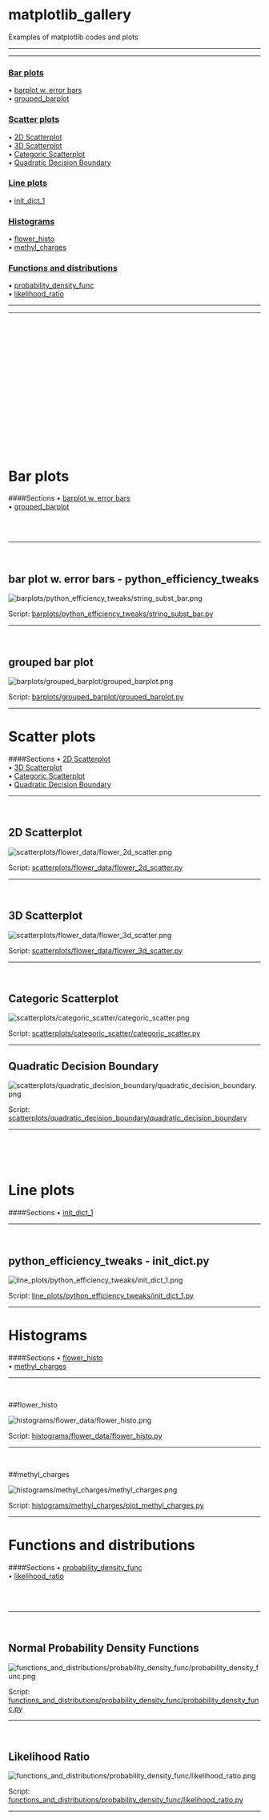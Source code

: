 matplotlib_gallery
==================

Examples of matplotlib codes and plots


<hr>
<hr>

### [Bar plots](#barplots)
&#8226; [barplot w. error bars](#errorbars1)<br>
&#8226; [grouped_barplot](#grouped_barplot1)<br>

### [Scatter plots](#scatterplots)
&#8226; [2D Scatterplot](#2d_scatterplot)<br>
&#8226; [3D Scatterplot](#3d_scatterplot)<br>
&#8226; [Categoric Scatterplot](#categoric_scatter)<br>
&#8226; [Quadratic Decision Boundary](#quadratic_decbound1)<br>

### [Line plots](#lineplots)
&#8226; [init_dict_1](#init_dict_1)<br>

### [Histograms](#histograms)
&#8226; [flower_histo](#flower_histo)<br>
&#8226; [methyl_charges](#methyl_charges)<br>

### [Functions and distributions](#functionsdistributions)
&#8226; [probability_density_func](#probability_density_func)<br>
&#8226; [likelihood_ratio](#likelihood_ratio)<br>


<hr>
<hr>
<br>
<br>
<br>
<br>
<br>
<br>
<br>
<br>
<br>
<br>
<br>
<br>
<br>
<br>
<br>

<a name="barplots"></a>
# Bar plots

####Sections
&#8226; [barplot w. error bars](#errorbars1)<br>
&#8226; [grouped_barplot](#grouped_barplot1)<br>

<br>
<br>



-------
<a name="errorbars1"></a>
<br>
## bar plot w. error bars - python_efficiency_tweaks

![barplots/python_efficiency_tweaks/string_subst_bar.png](barplots/python_efficiency_tweaks/string_subst_bar.png)

Script: [barplots/python_efficiency_tweaks/string_subst_bar.py](barplots/python_efficiency_tweaks/string_subst_bar.py)


-------
<a name="grouped_barplot1"></a>
<br>
## grouped bar plot

![barplots/grouped_barplot/grouped_barplot.png](barplots/grouped_barplot/grouped_barplot.png)

Script: [barplots/grouped_barplot/grouped_barplot.py](barplots/grouped_barplot/grouped_barplot.py)

-----









<a name="scatterplots"></a>
# Scatter plots

####Sections
&#8226; [2D Scatterplot](#2d_scatterplot)<br>
&#8226; [3D Scatterplot](#3d_scatterplot)<br>
&#8226; [Categoric Scatterplot](#categoric_scatter)<br>
&#8226; [Quadratic Decision Boundary](#quadratic_decbound1)<br>

-------
<a name="2d_scatterplot"></a>
<br>

## 2D Scatterplot

![scatterplots/flower_data/flower_2d_scatter.png](scatterplots/flower_data/flower_2d_scatter.png)

Script: [scatterplots/flower_data/flower_2d_scatter.py](scatterplots/flower_data/flower_2d_scatter.py)



-------
<a name="3d_scatterplot"></a>
<br>

## 3D Scatterplot

![scatterplots/flower_data/flower_3d_scatter.png](scatterplots/flower_data/flower_3d_scatter.png)

Script: [scatterplots/flower_data/flower_3d_scatter.py](scatterplots/flower_data/flower_3d_scatter.py)

-------

<a name="categoric_scatter"></a>
<br>

## Categoric Scatterplot

![scatterplots/categoric_scatter/categoric_scatter.png](scatterplots/categoric_scatter/categoric_scatter.png)

Script: [scatterplots/categoric_scatter/categoric_scatter.py](scatterplots/categoric_scatter/categoric_scatter.py)

-------

## Quadratic Decision Boundary

![scatterplots/quadratic_decision_boundary/quadratic_decision_boundary.png](scatterplots/quadratic_decision_boundary/quadratic_decision_boundary.png)

Script: [scatterplots/quadratic_decision_boundary/quadratic_decision_boundary](scatterplots/quadratic_decision_boundary/quadratic_decision_boundary.py)

-------

<br>
<br>
<br>




<a name="lineplots"></a>
# Line plots

####Sections
&#8226; [init_dict_1](#init_dict_1)<br>


-------
<a name="init_dict_1"></a>
<br>

## python_efficiency_tweaks - init_dict.py

![line_plots/python_efficiency_tweaks/init_dict_1.png](line_plots/python_efficiency_tweaks/init_dict_1.png)

Script: [line_plots/python_efficiency_tweaks/init_dict_1.py](line_plots/python_efficiency_tweaks/init_dict_1.py)

-----













<a name="histograms"></a>
# Histograms

####Sections
&#8226; [flower_histo](#flower_histo)<br>
&#8226; [methyl_charges](#methyl_charges)<br>



-------
<a name="flower_histo"></a>
<br>

##flower_histo

![histograms/flower_data/flower_histo.png](histograms/flower_data/flower_histo.png)

Script: [histograms/flower_data/flower_histo.py](histograms/flower_data/flower_histo.py)




-------
<a name="methyl_charges"></a>
<br>

##methyl_charges

![histograms/methyl_charges/methyl_charges.png](histograms/methyl_charges/methyl_charges.png)

Script: [histograms/methyl_charges/plot_methyl_charges.py](histograms/methyl_charges/plot_methyl_charges.py)

-------














<a name="functionsdistributions"></a>
# Functions and distributions

####Sections
&#8226; [probability_density_func](#probability_density_func)<br>
&#8226; [likelihood_ratio](#likelihood_ratio)<br>


<br>
<br>



-----
<a name="probability_density_func"></a>
<br>

## Normal Probability Density Functions

![functions_and_distributions/probability_density_func/probability_density_func.png](functions_and_distributions/probability_density_func/probability_density_func.png)

Script: [functions_and_distributions/probability_density_func/probability_density_func.py](functions_and_distributions/probability_density_func/probability_density_func.py)

-----
<a name="likelihood_ratio"></a>
<br>	
## Likelihood Ratio

![functions_and_distributions/probability_density_func/likelihood_ratio.png](functions_and_distributions/probability_density_func/likelihood_ratio.png)

Script: [functions_and_distributions/probability_density_func/likelihood_ratio.py](functions_and_distributions/probability_density_func/likelihood_ratio.py)


-----
